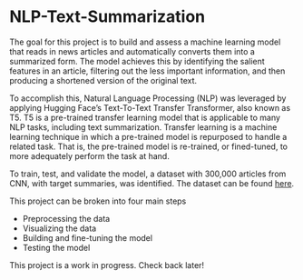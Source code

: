 # NLP-Text-Summarization

The goal for this project is to build and assess a machine learning model that reads in news articles and automatically converts them into a summarized form. The model achieves this by identifying the salient features in an article, filtering out the less important information, and then producing a shortened version of the original text.

To accomplish this, Natural Language Processing (NLP) was leveraged by applying Hugging Face’s Text-To-Text Transfer Transformer, also known as T5. T5 is a pre-trained transfer learning model that is applicable to many NLP tasks, including text summarization. Transfer learning is a machine learning technique in which a pre-trained model is repurposed to handle a related task. That is, the pre-trained model is re-trained, or fined-tuned, to more adequately perform the task at hand. 

To train, test, and validate the model, a dataset with 300,000 articles from CNN, with target summaries, was identified. The dataset can be found [here](https://huggingface.co/datasets/cnn_dailymail). 


This project can be broken into four main steps
- Preprocessing the data
- Visualizing the data
- Building and fine-tuning the model
- Testing the model


This project is a work in progress. Check back later!
